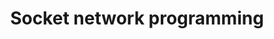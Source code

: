 ---
title: Socket network programming
tags: Socket UDP TCP
edit: 2019-02-07
categories: Python
status: Completed
description: 
---